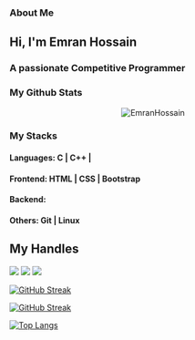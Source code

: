 ### About Me
<h2 align="">Hi, I'm Emran Hossain</h2>
<h3 align="">A passionate Competitive Programmer</h3>

### My Github Stats
<p align="center"> <img src="https://github-readme-stats.vercel.app/api?username=3Emran&show_icons=true&count_private=true&theme=dark" alt="EmranHossain" />

### My Stacks
#### Languages: C | C++ |

#### Frontend: HTML | CSS | Bootstrap

#### Backend:

#### Others: Git | Linux 

## My Handles

 [<img src="https://img.shields.io/badge/AscendingHackerRank-121212?style=for-the-badge&logo=hackerrank&logoColor=white">](https://www.hackerrank.com/profile/Ascending)
[<img src="https://img.shields.io/badge/VirtualJudge-121212?style=for-the-badge&logo=virtualbox&logoColor=79740e">](https://vjudge.net/user/emran_h)
[<img src="https://img.shields.io/badge/CodeChef-121212?style=for-the-badge&logo=codechef&logoColor=F5F5DC">](https://www.codechef.com/users/emran_h)


<!--  CONTRIBUTION AND STREAK BLOCK -->

 [![GitHub Streak](https://github-readme-streak-stats.herokuapp.com/?user=3Emran&currStreakNum=2FD3EB&fire=pink&sideLabels=F00&theme=nightowl)](https://git.io/streak-stats)

[![GitHub Streak](https://github-readme-streak-stats.herokuapp.com?user=3Emran&theme=algolia&currStreakNum=2FD3EB&fire=blue&sideLabels=00FF00)](https://git.io/streak-stats)
 
 <!--  TOP LANGUAGES STATISTICS -->
 [![Top Langs](https://github-readme-stats.vercel.app/api/top-langs/?username=3Emran&theme=dark&layout=compact&align=right&width=40%)](https://github.com/3Emran/github-readme-stats)
